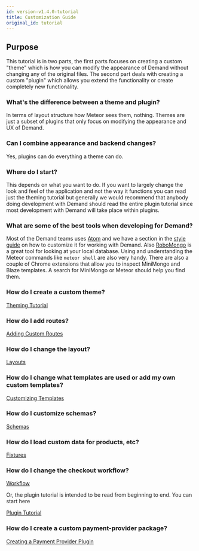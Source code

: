 ```yaml
---
id: version-v1.4.0-tutorial
title: Customization Guide
original_id: tutorial
---
```

    
## Purpose

This tutorial is in two parts, the first parts focuses on creating a custom "theme" which is how you can modify
the appearance of Demand without changing any of the original files. The second part deals with creating a custom
"plugin" which allows you extend the functionality or create completely new functionality.

### What's the difference between a theme and plugin?

In terms of layout structure how Meteor sees them, nothing. Themes are just a subset of plugins that only focus on
modifying the appearance and UX of Demand.

### Can I combine appearance and backend changes?

Yes, plugins can do everything a theme can do.

### Where do I start?

This depends on what you want to do. If you want to largely change the look and feel of the application and not the way
it functions you can read just the theming tutorial but generally we would recommend that anybody doing development
with Demand should read the entire plugin tutorial since most development with Demand will take place within plugins.

### What are some of the best tools when developing for Demand?

Most of the Demand teams uses [Atom](https://atom.io/) and we have a section in the [style guide](styleguide)
on how to customize it for working with Demand. Also [RoboMongo](https://robomongo.org/) is a great tool for looking at
your local database. Using and understanding the Meteor commands like `meteor shell` are also very handy. There are also
a couple of Chrome extensions that allow you to inspect MiniMongo and Blaze templates. A search for MiniMongo or Meteor
should help you find them.

### How do I create a custom theme?

[Theming Tutorial](creating-a-theme.md)

### How do I add routes?

[Adding Custom Routes](plugin-routes-6.md)

### How do I change the layout?

[Layouts](plugin-layouts-3.md)

### How do I change what templates are used or add my own custom templates?

[Customizing Templates](plugin-customizing-templates-4.md)

### How do I customize schemas?

[Schemas](plugin-schemas-8.md)

### How do I load custom data for products, etc?

[Fixtures](plugin-fixtures-5.md)

### How do I change the checkout workflow?

[Workflow](plugin-workflow-7.md)

Or, the plugin tutorial is intended to be read from beginning to end. You can start here

[Plugin Tutorial](plugin-intro-1.md)

### How do I create a custom payment-provider package?

[Creating a Payment Provider Plugin](creating-a-payment-provider.md)
